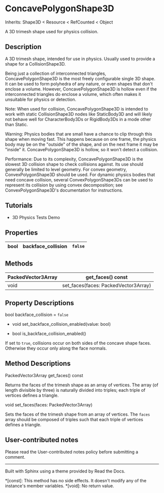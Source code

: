 # ConcavePolygonShape3D

Inherits: Shape3D < Resource < RefCounted < Object

A 3D trimesh shape used for physics collision.

## Description

A 3D trimesh shape, intended for use in physics. Usually used to provide a
shape for a CollisionShape3D.

Being just a collection of interconnected triangles, ConcavePolygonShape3D is
the most freely configurable single 3D shape. It can be used to form polyhedra
of any nature, or even shapes that don't enclose a volume. However,
ConcavePolygonShape3D is hollow even if the interconnected triangles do
enclose a volume, which often makes it unsuitable for physics or detection.

Note: When used for collision, ConcavePolygonShape3D is intended to work with
static CollisionShape3D nodes like StaticBody3D and will likely not behave
well for CharacterBody3Ds or RigidBody3Ds in a mode other than Static.

Warning: Physics bodies that are small have a chance to clip through this
shape when moving fast. This happens because on one frame, the physics body
may be on the "outside" of the shape, and on the next frame it may be "inside"
it. ConcavePolygonShape3D is hollow, so it won't detect a collision.

Performance: Due to its complexity, ConcavePolygonShape3D is the slowest 3D
collision shape to check collisions against. Its use should generally be
limited to level geometry. For convex geometry, ConvexPolygonShape3D should be
used. For dynamic physics bodies that need concave collision, several
ConvexPolygonShape3Ds can be used to represent its collision by using convex
decomposition; see ConvexPolygonShape3D's documentation for instructions.

## Tutorials

  * 3D Physics Tests Demo

## Properties

bool | backface_collision | `false`  
---|---|---  
  
## Methods

PackedVector3Array | get_faces() const  
---|---  
void | set_faces(faces: PackedVector3Array)  
  
## Property Descriptions

bool backface_collision = `false`

  * void set_backface_collision_enabled(value: bool)

  * bool is_backface_collision_enabled()

If set to `true`, collisions occur on both sides of the concave shape faces.
Otherwise they occur only along the face normals.

## Method Descriptions

PackedVector3Array get_faces() const

Returns the faces of the trimesh shape as an array of vertices. The array (of
length divisible by three) is naturally divided into triples; each triple of
vertices defines a triangle.

void set_faces(faces: PackedVector3Array)

Sets the faces of the trimesh shape from an array of vertices. The `faces`
array should be composed of triples such that each triple of vertices defines
a triangle.

## User-contributed notes

Please read the User-contributed notes policy before submitting a comment.

* * *

Built with Sphinx using a theme provided by Read the Docs.

  *[const]: This method has no side effects. It doesn't modify any of the instance's member variables.
  *[void]: No return value.

